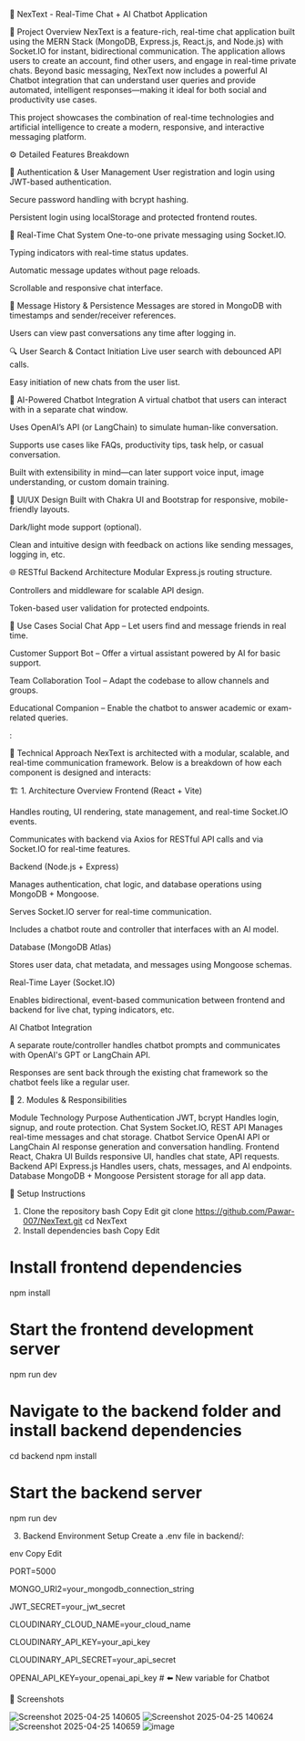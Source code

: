 💬 NexText - Real-Time Chat + AI Chatbot Application

🧾 Project Overview
NexText is a feature-rich, real-time chat application built using the MERN Stack (MongoDB, Express.js, React.js, and Node.js) with Socket.IO for instant, bidirectional communication. The application allows users to create an account, find other users, and engage in real-time private chats. Beyond basic messaging, NexText now includes a powerful AI Chatbot integration that can understand user queries and provide automated, intelligent responses—making it ideal for both social and productivity use cases.

This project showcases the combination of real-time technologies and artificial intelligence to create a modern, responsive, and interactive messaging platform.

⚙️ Detailed Features Breakdown

🔐 Authentication & User Management
User registration and login using JWT-based authentication.

Secure password handling with bcrypt hashing.

Persistent login using localStorage and protected frontend routes.

💬 Real-Time Chat System
One-to-one private messaging using Socket.IO.

Typing indicators with real-time status updates.

Automatic message updates without page reloads.

Scrollable and responsive chat interface.

📖 Message History & Persistence
Messages are stored in MongoDB with timestamps and sender/receiver references.

Users can view past conversations any time after logging in.

🔍 User Search & Contact Initiation
Live user search with debounced API calls.

Easy initiation of new chats from the user list.

🧠 AI-Powered Chatbot Integration
A virtual chatbot that users can interact with in a separate chat window.

Uses OpenAI’s API (or LangChain) to simulate human-like conversation.

Supports use cases like FAQs, productivity tips, task help, or casual conversation.

Built with extensibility in mind—can later support voice input, image understanding, or custom domain training.

🎨 UI/UX Design
Built with Chakra UI and Bootstrap for responsive, mobile-friendly layouts.

Dark/light mode support (optional).

Clean and intuitive design with feedback on actions like sending messages, logging in, etc.

🌐 RESTful Backend Architecture
Modular Express.js routing structure.

Controllers and middleware for scalable API design.

Token-based user validation for protected endpoints.

🧪 Use Cases
Social Chat App – Let users find and message friends in real time.

Customer Support Bot – Offer a virtual assistant powered by AI for basic support.

Team Collaboration Tool – Adapt the codebase to allow channels and groups.

Educational Companion – Enable the chatbot to answer academic or exam-related queries.


:

🧠 Technical Approach
NexText is architected with a modular, scalable, and real-time communication framework. Below is a breakdown of how each component is designed and interacts:

🏗️ 1. Architecture Overview
Frontend (React + Vite)

Handles routing, UI rendering, state management, and real-time Socket.IO events.

Communicates with backend via Axios for RESTful API calls and via Socket.IO for real-time features.

Backend (Node.js + Express)

Manages authentication, chat logic, and database operations using MongoDB + Mongoose.

Serves Socket.IO server for real-time communication.

Includes a chatbot route and controller that interfaces with an AI model.

Database (MongoDB Atlas)

Stores user data, chat metadata, and messages using Mongoose schemas.

Real-Time Layer (Socket.IO)

Enables bidirectional, event-based communication between frontend and backend for live chat, typing indicators, etc.

AI Chatbot Integration

A separate route/controller handles chatbot prompts and communicates with OpenAI's GPT or LangChain API.

Responses are sent back through the existing chat framework so the chatbot feels like a regular user.

🧾 2. Modules & Responsibilities

Module	Technology	Purpose
Authentication	JWT, bcrypt	Handles login, signup, and route protection.
Chat System	Socket.IO, REST API	Manages real-time messages and chat storage.
Chatbot Service	OpenAI API or LangChain	AI response generation and conversation handling.
Frontend	React, Chakra UI	Builds responsive UI, handles chat state, API requests.
Backend API	Express.js	Handles users, chats, messages, and AI endpoints.
Database	MongoDB + Mongoose	Persistent storage for all app data.


🚀 Setup Instructions
1. Clone the repository
bash
Copy
Edit
git clone https://github.com/Pawar-007/NexText.git
cd NexText
2. Install dependencies
bash
Copy
Edit
# Install frontend dependencies
npm install

# Start the frontend development server
npm run dev

# Navigate to the backend folder and install backend dependencies
cd backend
npm install

# Start the backend server
npm run dev

3. Backend Environment Setup
Create a .env file in backend/:

env
Copy
Edit

PORT=5000

MONGO_URI2=your_mongodb_connection_string

JWT_SECRET=your_jwt_secret

CLOUDINARY_CLOUD_NAME=your_cloud_name

CLOUDINARY_API_KEY=your_api_key

CLOUDINARY_API_SECRET=your_api_secret

OPENAI_API_KEY=your_openai_api_key  # ⬅️ New variable for Chatbot


📸 Screenshots

![Screenshot 2025-04-25 140605](https://github.com/user-attachments/assets/81ddf800-f4f4-4b8b-ad6b-9cf3b2e27442)
![Screenshot 2025-04-25 140624](https://github.com/user-attachments/assets/99a58d04-72d2-4964-b006-61d9b5e1aafa)
![Screenshot 2025-04-25 140659](https://github.com/user-attachments/assets/d431b41c-f2d6-4910-b4fe-f0b821edc556)
![image](https://github.com/user-attachments/assets/097980de-d2ca-49ed-b136-28e95a39a62b)


